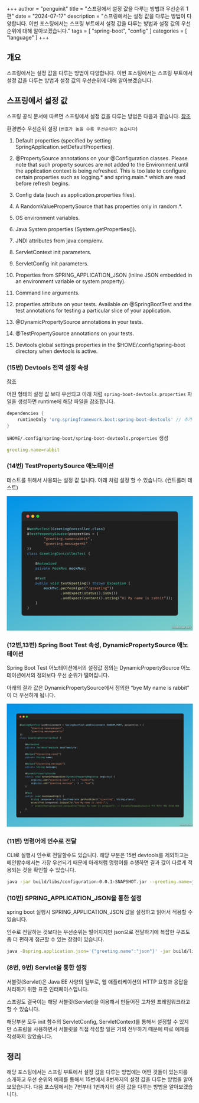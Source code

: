 +++
author = "penguinit"
title = "스프링에서 설정 값을 다루는 방법과 우선순위 1편"
date = "2024-07-17"
description = "스프링에서는 설정 값을 다루는 방법이 다양합니다. 이번 포스팅에서는 스프링 부트에서 설정 값을 다루는 방법과 설정 값의 우선순위에 대해 알아보겠습니다."
tags = [
"spring-boot", "config"
]
categories = [
"language"
]
+++

## 개요
스프링에서는 설정 값을 다루는 방법이 다양합니다. 이번 포스팅에서는 스프링 부트에서 설정 값을 다루는 방법과 설정 값의 우선순위에 대해 알아보겠습니다.

## 스프링에서 설정 값
스프링 공식 문서에 따르면 스프링에서 설정 값을 다루는 방법은 다음과 같습니다. [참조](https://docs.spring.io/spring-boot/reference/features/external-config.html)

환경변수 우선순위 설정 (`번호가 높을 수록 우선순위가 높습니다`)

1. Default properties (specified by setting SpringApplication.setDefaultProperties).

2. @PropertySource annotations on your @Configuration classes. Please note that such property sources are not added to the Environment until the application context is being refreshed. This is too late to configure certain properties such as logging.* and spring.main.* which are read before refresh begins.

3. Config data (such as application.properties files).

4. A RandomValuePropertySource that has properties only in random.*.

5. OS environment variables.

6. Java System properties (System.getProperties()).

7. JNDI attributes from java:comp/env.

8. ServletContext init parameters.

9. ServletConfig init parameters.

10. Properties from SPRING_APPLICATION_JSON (inline JSON embedded in an environment variable or system property).

11. Command line arguments.

12. properties attribute on your tests. Available on @SpringBootTest and the test annotations for testing a particular slice of your application.

13. @DynamicPropertySource annotations in your tests.

14. @TestPropertySource annotations on your tests.

15. Devtools global settings properties in the $HOME/.config/spring-boot directory when devtools is active.

### (15번) Devtools 전역 설정 속성

[참조](https://docs.spring.io/spring-boot/reference/using/devtools.html#using.devtools.globalsettings)

어떤 형태의 설정 값 보다 우선되고 아래 처럼 `spring-boot-devtools.properties` 파일을 생성하면 runtime에 해당 파일을 참조합니다.

```groovy
dependencies {
    runtimeOnly 'org.springframework.boot:spring-boot-devtools' // 추가
}
```

`$HOME/.config/spring-boot/spring-boot-devtools.properties` 생성

```yaml
greeting.name=rabbit
```

### (14번) TestPropertySource 애노테이션

테스트를 위해서 사용되는 설정 값 입니다. 아래 처럼 설정 할 수 있습니다. (컨트롤러 테스트)

![img.png](images/image1.png)

### (12번,13번) Spring Boot Test 속성, DynamicPropertySource 애노테이션

Spring Boot Test 어노테이션에서의 설정값 정의는 DynamicPropertySource 어노테이션에서의 정의보다 우선 순위가 떨어집니다.

아래의 결과 값은 DynamicPropertySource에서 정의한 “bye My name is rabbit” 이 더 우선하게 됩니다.

![img.png](images/image2.png)

### (11번) 명령어에 인수로 전달

CLI로 실행시 인수로 전달할수도 있습니다. 해당 부분은 15번 devtools를 제외하고는 메인함수에서는 가장 우선되기 때문에 아래처럼 명렁어를 수행하면 결과 값이 다르게 적용되는 것을 확인할 수 있습니다.

```bash
java -jar build/libs/configuration-0.0.1-SNAPSHOT.jar --greeting.name=jinyong
```

### (10번) SPRING_APPLICATION_JSON을 통한 설정

spring boot 실행시 SPRING_APPLICATION_JSON 값을 설정하고 읽어서 적용할 수 있습니다.

인수로 전달하는 것보다는 우선순위는 떨어지지만 json으로 전달하기에 복잡한 구조도 좀 더 편하게 접근할 수 있는 장점이 있습니다.

```bash
java -Dspring.application.json='{"greeting.name":"json"}' -jar build/libs/configuration-0.0.1-SNAPSHOT.jar
```

### (8번, 9번) Servlet을 통한 설정

서블릿(Servlet)은 Java EE 사양의 일부로, 웹 애플리케이션의 HTTP 요청과 응답을 처리하기 위한 표준 인터페이스입니다.

스프링도 결국이는 해당 서블릿(Servlet)을 이용해서 만들어진 고차원 프레임워크라고 할 수 있습니다.

해당부분 모두 init 함수의 ServletConfig, ServletContext를 통해서 설정할 수 있지만 스프링을 사용하면서 서블릿을 직접 작성할 일은 거의 전무하기 때문에 따로 예제를 작성하지 않았습니다.

## 정리
해당 포스팅에서는 스프링 부트에서 설정 값을 다루는 방법에는 어떤 것들이 있는지를 소개하고 우선 순위와 예제를 통해서 15번에서 8번까지의 설정 값을 다루는 방법을 알아보았습니다. 다음 포스팅에서는 7번부터 1번까지의 설정 값을 다루는 방법을 알아보겠습니다.